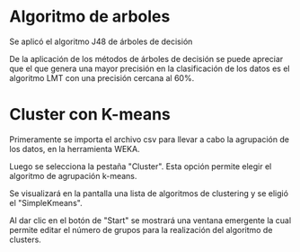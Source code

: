 # Algoritmo de arboles

Se aplicó el algoritmo J48 de árboles de decisión

De la aplicación de los métodos de árboles de decisión se puede apreciar que el que genera una mayor precisión en la clasificación de los datos es el algoritmo LMT con una precisión cercana al 60%.

# Cluster con K-means

Primeramente se importa el archivo csv para llevar a cabo la agrupación de los  datos, en la  herramienta WEKA.

Luego se selecciona la pestaña "Cluster". Esta opción permite elegir el algoritmo de agrupación k-means.

Se visualizará en la pantalla una lista de algoritmos de clustering y se eligió el "SimpleKmeans".

Al dar clic en el botón de "Start" se mostrará una ventana emergente la cual permite editar el número de grupos para la realización del algoritmo de clusters.

